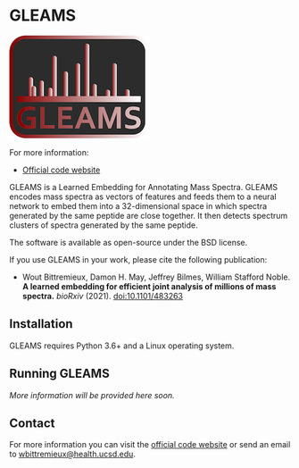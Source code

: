 GLEAMS
======

![GLEAMS](gleams_logo.png)

For more information:

* [Official code website](https://github.com/bittremieux/GLEAMS)

GLEAMS is a Learned Embedding for Annotating Mass Spectra.
GLEAMS encodes mass spectra as vectors of features and feeds them to a neural network to embed them into a 32-dimensional space in which spectra generated by the same peptide are close together.
It then detects spectrum clusters of spectra generated by the same peptide.

The software is available as open-source under the BSD license.

If you use GLEAMS in your work, please cite the following publication:

- Wout Bittremieux, Damon H. May, Jeffrey Bilmes, William Stafford Noble. **A learned embedding for efficient joint analysis of millions of mass spectra.** _bioRxiv_ (2021). [doi:10.1101/483263](https://doi.org/10.1101/483263)

Installation
------------

GLEAMS requires Python 3.6+ and a Linux operating system.

Running GLEAMS
--------------

_More information will be provided here soon._

Contact
-------

For more information you can visit the
[official code website](https://github.com/bittremieux/GLEAMS) or send an email to <wbittremieux@health.ucsd.edu>.
 
